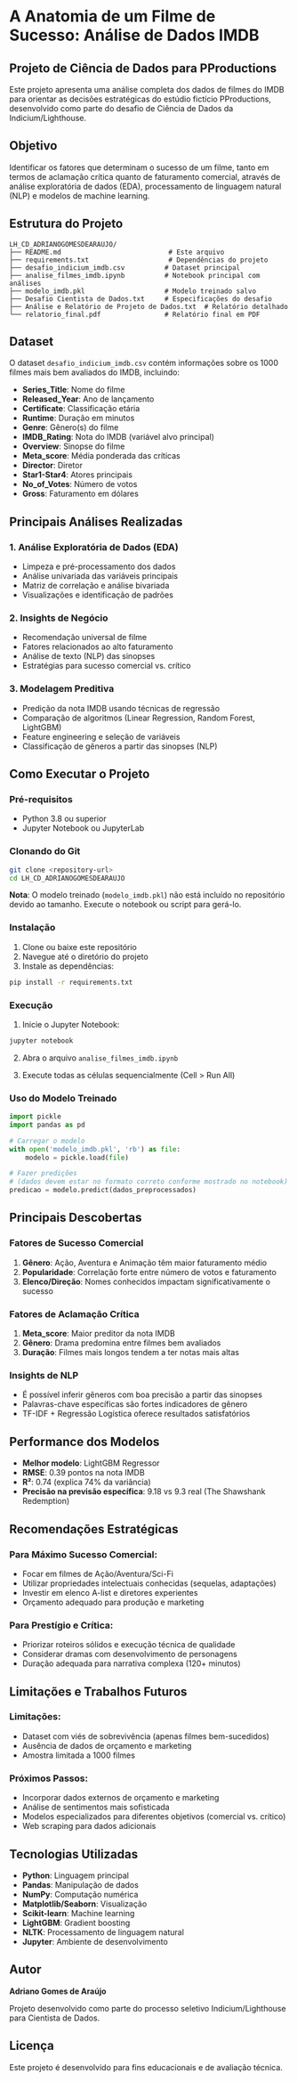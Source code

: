 # A Anatomia de um Filme de Sucesso: Análise de Dados IMDB

## Projeto de Ciência de Dados para PProductions

Este projeto apresenta uma análise completa dos dados de filmes do IMDB para orientar as decisões estratégicas do estúdio fictício PProductions, desenvolvido como parte do desafio de Ciência de Dados da Indicium/Lighthouse.

## Objetivo

Identificar os fatores que determinam o sucesso de um filme, tanto em termos de aclamação crítica quanto de faturamento comercial, através de análise exploratória de dados (EDA), processamento de linguagem natural (NLP) e modelos de machine learning.

## Estrutura do Projeto

```
LH_CD_ADRIANOGOMESDEARAUJO/
├── README.md                           # Este arquivo
├── requirements.txt                    # Dependências do projeto
├── desafio_indicium_imdb.csv          # Dataset principal
├── analise_filmes_imdb.ipynb          # Notebook principal com análises
├── modelo_imdb.pkl                    # Modelo treinado salvo
├── Desafio Cientista de Dados.txt     # Especificações do desafio
├── Análise e Relatório de Projeto de Dados.txt  # Relatório detalhado
└── relatorio_final.pdf                # Relatório final em PDF
```

## Dataset

O dataset `desafio_indicium_imdb.csv` contém informações sobre os 1000 filmes mais bem avaliados do IMDB, incluindo:

- **Series_Title**: Nome do filme
- **Released_Year**: Ano de lançamento  
- **Certificate**: Classificação etária
- **Runtime**: Duração em minutos
- **Genre**: Gênero(s) do filme
- **IMDB_Rating**: Nota do IMDB (variável alvo principal)
- **Overview**: Sinopse do filme
- **Meta_score**: Média ponderada das críticas
- **Director**: Diretor
- **Star1-Star4**: Atores principais
- **No_of_Votes**: Número de votos
- **Gross**: Faturamento em dólares

## Principais Análises Realizadas

### 1. Análise Exploratória de Dados (EDA)
- Limpeza e pré-processamento dos dados
- Análise univariada das variáveis principais
- Matriz de correlação e análise bivariada
- Visualizações e identificação de padrões

### 2. Insights de Negócio
- Recomendação universal de filme
- Fatores relacionados ao alto faturamento
- Análise de texto (NLP) das sinopses
- Estratégias para sucesso comercial vs. crítico

### 3. Modelagem Preditiva
- Predição da nota IMDB usando técnicas de regressão
- Comparação de algoritmos (Linear Regression, Random Forest, LightGBM)
- Feature engineering e seleção de variáveis
- Classificação de gêneros a partir das sinopses (NLP)

## Como Executar o Projeto

### Pré-requisitos

- Python 3.8 ou superior
- Jupyter Notebook ou JupyterLab

### Clonando do Git

```bash
git clone <repository-url>
cd LH_CD_ADRIANOGOMESDEARAUJO
```

**Nota**: O modelo treinado (`modelo_imdb.pkl`) não está incluído no repositório devido ao tamanho. Execute o notebook ou script para gerá-lo.

### Instalação

1. Clone ou baixe este repositório
2. Navegue até o diretório do projeto
3. Instale as dependências:

```bash
pip install -r requirements.txt
```

### Execução

1. Inicie o Jupyter Notebook:
```bash
jupyter notebook
```

2. Abra o arquivo `analise_filmes_imdb.ipynb`

3. Execute todas as células sequencialmente (Cell > Run All)

### Uso do Modelo Treinado

```python
import pickle
import pandas as pd

# Carregar o modelo
with open('modelo_imdb.pkl', 'rb') as file:
    modelo = pickle.load(file)

# Fazer predições
# (dados devem estar no formato correto conforme mostrado no notebook)
predicao = modelo.predict(dados_preprocessados)
```

## Principais Descobertas

### Fatores de Sucesso Comercial
1. **Gênero**: Ação, Aventura e Animação têm maior faturamento médio
2. **Popularidade**: Correlação forte entre número de votos e faturamento
3. **Elenco/Direção**: Nomes conhecidos impactam significativamente o sucesso

### Fatores de Aclamação Crítica
1. **Meta_score**: Maior preditor da nota IMDB
2. **Gênero**: Drama predomina entre filmes bem avaliados
3. **Duração**: Filmes mais longos tendem a ter notas mais altas

### Insights de NLP
- É possível inferir gêneros com boa precisão a partir das sinopses
- Palavras-chave específicas são fortes indicadores de gênero
- TF-IDF + Regressão Logística oferece resultados satisfatórios

## Performance dos Modelos

- **Melhor modelo**: LightGBM Regressor
- **RMSE**: 0.39 pontos na nota IMDB
- **R²**: 0.74 (explica 74% da variância)
- **Precisão na previsão específica**: 9.18 vs 9.3 real (The Shawshank Redemption)

## Recomendações Estratégicas

### Para Máximo Sucesso Comercial:
- Focar em filmes de Ação/Aventura/Sci-Fi
- Utilizar propriedades intelectuais conhecidas (sequelas, adaptações)
- Investir em elenco A-list e diretores experientes
- Orçamento adequado para produção e marketing

### Para Prestígio e Crítica:
- Priorizar roteiros sólidos e execução técnica de qualidade
- Considerar dramas com desenvolvimento de personagens
- Duração adequada para narrativa complexa (120+ minutos)

## Limitações e Trabalhos Futuros

### Limitações:
- Dataset com viés de sobrevivência (apenas filmes bem-sucedidos)
- Ausência de dados de orçamento e marketing
- Amostra limitada a 1000 filmes

### Próximos Passos:
- Incorporar dados externos de orçamento e marketing
- Análise de sentimentos mais sofisticada
- Modelos especializados para diferentes objetivos (comercial vs. crítico)
- Web scraping para dados adicionais

## Tecnologias Utilizadas

- **Python**: Linguagem principal
- **Pandas**: Manipulação de dados
- **NumPy**: Computação numérica
- **Matplotlib/Seaborn**: Visualização
- **Scikit-learn**: Machine learning
- **LightGBM**: Gradient boosting
- **NLTK**: Processamento de linguagem natural
- **Jupyter**: Ambiente de desenvolvimento

## Autor

**Adriano Gomes de Araújo**

Projeto desenvolvido como parte do processo seletivo Indicium/Lighthouse para Cientista de Dados.

## Licença

Este projeto é desenvolvido para fins educacionais e de avaliação técnica.